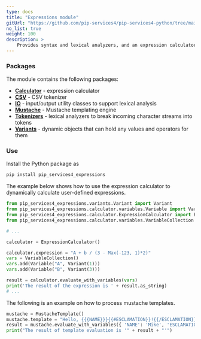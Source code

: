 ```yaml
---
type: docs
title: "Expressions module"
gitUrl: "https://github.com/pip-services4/pip-services4-python/tree/main/pip-services4-expressions-python"
no_list: true
weight: 100
description: > 
    Provides syntax and lexical analyzers, and an expression calculator optimized for repeated calculations.
---
```


### Packages

The module contains the following packages:
- [**Calculator**](calculator) - expression calculator
- [**CSV**](csv) - CSV tokenizer
- [**IO**](io) - input/output utility classes to support lexical analysis
- [**Mustache**](mustache) - Mustache templating engine
- [**Tokenizers**](tokenizers) - lexical analyzers to break incoming character streams into tokens
- [**Variants**](variants) - dynamic objects that can hold any values and operators for them


### Use

Install the Python package as
```bash
pip install pip_services4_expressions
```

The example below shows how to use the expression calculator to dynamically
calculate user-defined expressions.

```python
from pip_services4_expressions.variants.Variant import Variant
from pip_services4_expressions.calculator.variables.Variable import Variable
from pip_services4_expressions.calculator.ExpressionCalculator import ExpressionCalculator
from pip_services4_expressions.calculator.variables.VariableCollection import VariableCollection

# ...

calculator = ExpressionCalculator()

calculator.expression = "A + b / (3 - Max(-123, 1)*2)"
vars = VariableCollection()
vars.add(Variable("A", Variant(1)))
vars.add(Variable("B", Variant(3)))

result = calculator.evaluate_with_variables(vars)
print('The result of the expression is ' + result.as_string)
# ...
```

The following is an example on how to process mustache templates.
```python
mustache = MustacheTemplate()
mustache.template = "Hello, {{{NAME}}}{{#ESCLAMATION}}!{{/ESCLAMATION}}{{#unless ESCLAMATION}}.{{/unless}}"
result = mustache.evaluate_with_variables({ 'NAME': 'Mike', 'ESCLAMATION': True }) 
print("The result of template evaluation is '" + result + "'")
```
